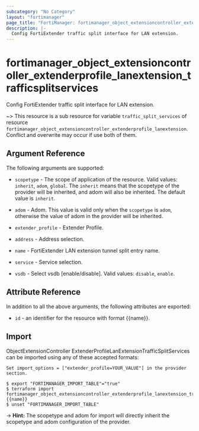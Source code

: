 ```yaml
---
subcategory: "No Category"
layout: "fortimanager"
page_title: "FortiManager: fortimanager_object_extensioncontroller_extenderprofile_lanextension_trafficsplitservices"
description: |-
  Config FortiExtender traffic split interface for LAN extension.
---
```


# fortimanager_object_extensioncontroller_extenderprofile_lanextension_trafficsplitservices
Config FortiExtender traffic split interface for LAN extension.

~> This resource is a sub resource for variable `traffic_split_services` of resource `fortimanager_object_extensioncontroller_extenderprofile_lanextension`. Conflict and overwrite may occur if use both of them.



## Argument Reference


The following arguments are supported:

* `scopetype` - The scope of application of the resource. Valid values: `inherit`, `adom`, `global`. The `inherit` means that the scopetype of the provider will be inherited, and adom will also be inherited. The default value is `inherit`.
* `adom` - Adom. This value is valid only when the `scopetype` is `adom`, otherwise the value of adom in the provider will be inherited.
* `extender_profile` - Extender Profile.

* `address` - Address selection.
* `name` - FortiExtender LAN extension tunnel split entry name.
* `service` - Service selection.
* `vsdb` - Select vsdb [enable/disable]. Valid values: `disable`, `enable`.



## Attribute Reference

In addition to all the above arguments, the following attributes are exported:
* `id` - an identifier for the resource with format {{name}}.

## Import

ObjectExtensionController ExtenderProfileLanExtensionTrafficSplitServices can be imported using any of these accepted formats:
```
Set import_options = ["extender_profile=YOUR_VALUE"] in the provider section.

$ export "FORTIMANAGER_IMPORT_TABLE"="true"
$ terraform import fortimanager_object_extensioncontroller_extenderprofile_lanextension_trafficsplitservices.labelname {{name}}
$ unset "FORTIMANAGER_IMPORT_TABLE"
```
-> **Hint:** The scopetype and adom for import will directly inherit the scopetype and adom configuration of the provider.
